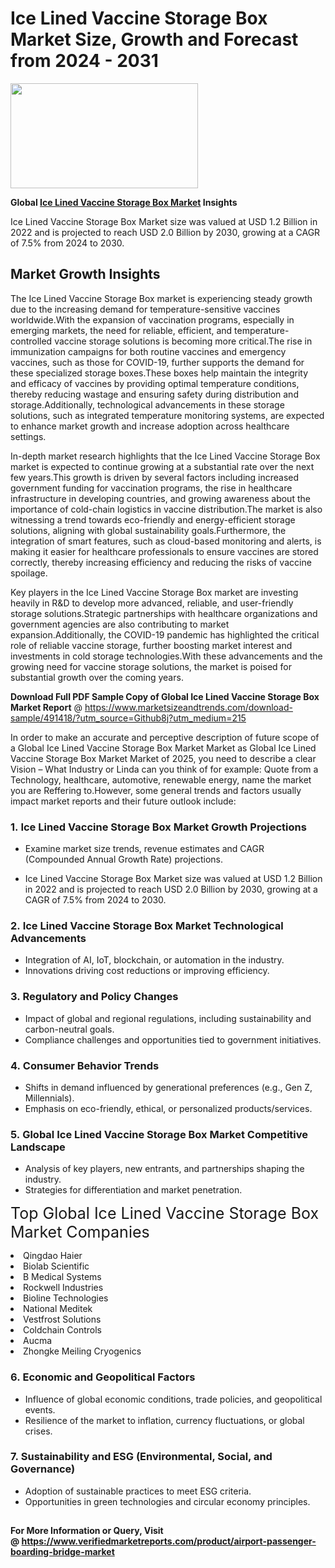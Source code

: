 <H1>Ice Lined Vaccine Storage Box Market Size, Growth and Forecast from 2024 - 2031</H1><img class="aligncenter size-medium wp-image-584254" src="https://thirdeyenews.in/wp-content/uploads/2024/09/Global-Market-Research-300x168.jpeg" alt="" width="300" height="168" /><p><strong>Global&nbsp;<a href="https://www.marketsizeandtrends.com/download-sample/491418/?utm_source=Github8j?utm_medium=215">Ice Lined Vaccine Storage Box Market</a> Insights</strong></p><p>Ice Lined Vaccine Storage Box Market size was valued at USD 1.2 Billion in 2022 and is projected to reach USD 2.0 Billion by 2030, growing at a CAGR of 7.5% from 2024 to 2030.</p><p><h2>Market Growth Insights</h2> <p>The Ice Lined Vaccine Storage Box market is experiencing steady growth due to the increasing demand for temperature-sensitive vaccines worldwide.With the expansion of vaccination programs, especially in emerging markets, the need for reliable, efficient, and temperature-controlled vaccine storage solutions is becoming more critical.The rise in immunization campaigns for both routine vaccines and emergency vaccines, such as those for COVID-19, further supports the demand for these specialized storage boxes.These boxes help maintain the integrity and efficacy of vaccines by providing optimal temperature conditions, thereby reducing wastage and ensuring safety during distribution and storage.Additionally, technological advancements in these storage solutions, such as integrated temperature monitoring systems, are expected to enhance market growth and increase adoption across healthcare settings.</p> <p>In-depth market research highlights that the Ice Lined Vaccine Storage Box market is expected to continue growing at a substantial rate over the next few years.This growth is driven by several factors including increased government funding for vaccination programs, the rise in healthcare infrastructure in developing countries, and growing awareness about the importance of cold-chain logistics in vaccine distribution.The market is also witnessing a trend towards eco-friendly and energy-efficient storage solutions, aligning with global sustainability goals.Furthermore, the integration of smart features, such as cloud-based monitoring and alerts, is making it easier for healthcare professionals to ensure vaccines are stored correctly, thereby increasing efficiency and reducing the risks of vaccine spoilage.</p> <p>Key players in the Ice Lined Vaccine Storage Box market are investing heavily in R&D to develop more advanced, reliable, and user-friendly storage solutions.Strategic partnerships with healthcare organizations and government agencies are also contributing to market expansion.Additionally, the COVID-19 pandemic has highlighted the critical role of reliable vaccine storage, further boosting market interest and investments in cold storage technologies.With these advancements and the growing need for vaccine storage solutions, the market is poised for substantial growth over the coming years.</p> <p><span class=""><strong>Download Full PDF Sample Copy of Global Ice Lined Vaccine Storage Box Market Report</strong> @ <a href="https://www.marketsizeandtrends.com/download-sample/491418/?utm_source=Github8j?utm_medium=215" target="_blank">https://www.marketsizeandtrends.com/download-sample/491418/?utm_source=Github8j?utm_medium=215</a></span></p><p>In order to make an accurate and perceptive description of future scope of a Global&nbsp;Ice Lined Vaccine Storage Box Market Market as Global&nbsp;Ice Lined Vaccine Storage Box Market Market of 2025, you need to describe a clear Vision &ndash; What Industry or Linda can you think of for example: Quote from a Technology, healthcare, automotive, renewable energy, name the market you are Reffering to.However, some general trends and factors usually impact market reports and their future outlook include:</p><h3>1.&nbsp;<strong>Ice Lined Vaccine Storage Box Market Growth Projections</strong></h3><ul><li>Examine market size trends, revenue estimates and CAGR (Compounded Annual Growth Rate) projections.</li><li><p>Ice Lined Vaccine Storage Box Market size was valued at USD 1.2 Billion in 2022 and is projected to reach USD 2.0 Billion by 2030, growing at a CAGR of 7.5% from 2024 to 2030.</p></li></ul><h3>2.&nbsp;<strong>Ice Lined Vaccine Storage Box Market Technological Advancements</strong></h3><ul><li>Integration of AI, IoT, blockchain, or automation in the industry.</li><li>Innovations driving cost reductions or improving efficiency.</li></ul><h3>3.&nbsp;<strong>Regulatory and Policy Changes</strong></h3><ul><li>Impact of global and regional regulations, including sustainability and carbon-neutral goals.</li><li>Compliance challenges and opportunities tied to government initiatives.</li></ul><h3>4.&nbsp;<strong>Consumer Behavior Trends</strong></h3><ul><li>Shifts in demand influenced by generational preferences (e.g., Gen Z, Millennials).</li><li>Emphasis on eco-friendly, ethical, or personalized products/services.</li></ul><h3>5.&nbsp;<strong>Global Ice Lined Vaccine Storage Box Market Competitive Landscape</strong></h3><ul><li>Analysis of key players, new entrants, and partnerships shaping the industry.</li><li>Strategies for differentiation and market penetration.</li></ul><p data-pm-slice="1 1 []"><span style="color: inherit; font-family: inherit; font-size: 25px;">Top Global Ice Lined Vaccine Storage Box Market Companies</span></p><div class="" data-test-id=""><p><li>Qingdao Haier</li><li> Biolab Scientific</li><li> B Medical Systems</li><li> Rockwell Industries</li><li> Bioline Technologies</li><li> National Meditek</li><li> Vestfrost Solutions</li><li> Coldchain Controls</li><li> Aucma</li><li> Zhongke Meiling Cryogenics</li></p></div><h3>6.&nbsp;<strong>Economic and Geopolitical Factors</strong></h3><ul><li>Influence of global economic conditions, trade policies, and geopolitical events.</li><li>Resilience of the market to inflation, currency fluctuations, or global crises.</li></ul><h3>7.&nbsp;<strong>Sustainability and ESG (Environmental, Social, and Governance)</strong></h3><ul><li>Adoption of sustainable practices to meet ESG criteria.</li><li>Opportunities in green technologies and circular economy principles.</li></ul><h2><strong style="font-size: 14px;">For More Information or Query, Visit @&nbsp;</strong><a style="background-color: #ffffff; font-size: 14px;" href="https://www.marketsizeandtrends.com/report/ice-lined-vaccine-storage-box-market/" target="_blank">https://www.verifiedmarketreports.com/product/airport-passenger-boarding-bridge-market</a></h2>